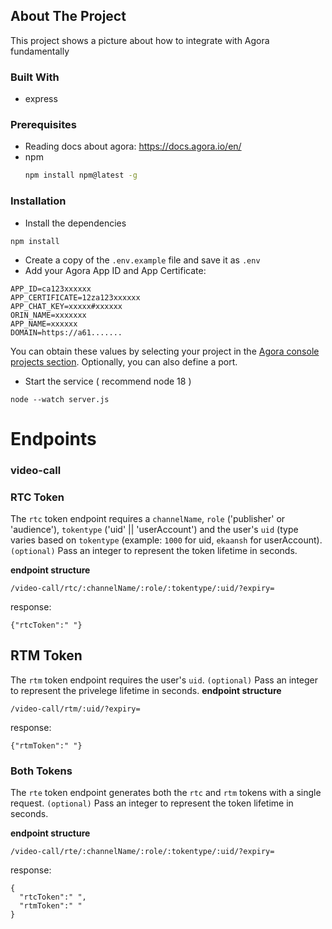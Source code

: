 <!-- ABOUT THE PROJECT -->
## About The Project

This project shows a picture about how to integrate with Agora fundamentally
### Built With

* express

<!-- GETTING STARTED -->
### Prerequisites
* Reading docs about agora: https://docs.agora.io/en/
* npm
  ```sh
  npm install npm@latest -g
  ```

### Installation
- Install the dependencies
```node
npm install
```
- Create a copy of the `.env.example` file and save it as `.env`
- Add your Agora App ID and App Certificate:
```
APP_ID=ca123xxxxxx
APP_CERTIFICATE=12za123xxxxxx
APP_CHAT_KEY=xxxxx#xxxxxx
ORIN_NAME=xxxxxxx
APP_NAME=xxxxxx
DOMAIN=https://a61.......
```
You can obtain these values by selecting your project in the [Agora console projects section](https://console.agora.io/projects). Optionally, you can also define a port.

- Start the service ( recommend node 18 )
```node
node --watch server.js
```


# Endpoints ##


### video-call ###

### RTC Token ###
The `rtc` token endpoint requires a `channelName`, `role` ('publisher' or 'audience'), `tokentype` ('uid' || 'userAccount') and the user's `uid` (type varies based on `tokentype` (example: `1000` for uid, `ekaansh` for userAccount). 
`(optional)` Pass an integer to represent the token lifetime in seconds.

**endpoint structure** 
```
/video-call/rtc/:channelName/:role/:tokentype/:uid/?expiry=
```

response:
``` 
{"rtcToken":" "} 
```

## RTM Token ##
The `rtm` token endpoint requires the user's `uid`. 
`(optional)` Pass an integer to represent the privelege lifetime in seconds.
**endpoint structure** 
```
/video-call/rtm/:uid/?expiry=
```

response:
``` 
{"rtmToken":" "} 
```

### Both Tokens ###
The `rte` token endpoint generates both the `rtc` and `rtm` tokens with a single request.
`(optional)` Pass an integer to represent the token lifetime in seconds.

**endpoint structure** 
```
/video-call/rte/:channelName/:role/:tokentype/:uid/?expiry=
```

response:
``` 
{
  "rtcToken":" ",
  "rtmToken":" " 
} 
```
